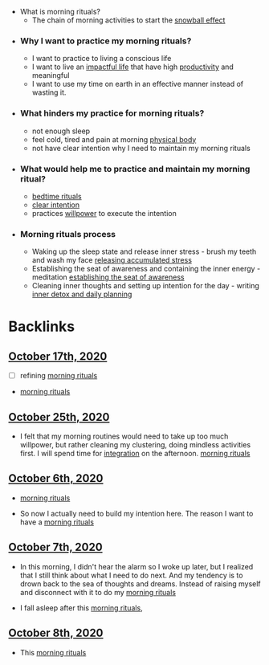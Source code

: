 - What is morning rituals?
    - The chain of morning activities to start the [snowball effect](<snowball effect.md>)
- ### Why I want to practice my morning rituals?
    - I want to practice to living a conscious life 
    - I want to live an [impactful life](<impactful life.md>) that have high [productivity](<productivity.md>) and meaningful
    - I want to use my time on earth in an effective manner instead of wasting it.
- ### What hinders my practice for morning rituals?
    - not enough sleep
    - feel cold, tired and pain at morning [physical body](<physical body.md>)
    - not have clear intention why I need to maintain my morning rituals 
- ### What would help me to practice and maintain my morning ritual?
    - [bedtime rituals](<bedtime rituals.md>)
    - [clear intention](<clear intention.md>)
    - practices [willpower](<willpower.md>) to execute the intention
- ### Morning rituals process
    - Waking up the sleep state and release inner stress - brush my teeth and wash my face [releasing accumulated stress](<releasing accumulated stress.md>)
    - Establishing the seat of awareness and containing the inner energy - meditation [establishing the seat of awareness](<establishing the seat of awareness.md>)
    - Cleaning inner thoughts and setting up intention for the day - writing [inner detox and daily planning](<inner detox and daily planning.md>)

# Backlinks
## [October 17th, 2020](<October 17th, 2020.md>)
- [ ] refining [morning rituals](<morning rituals.md>)

- [morning rituals](<morning rituals.md>)

## [October 25th, 2020](<October 25th, 2020.md>)
- I felt that my morning routines would need to take up too much willpower, but rather cleaning my clustering, doing mindless activities first. I will spend time for [integration](<integration.md>) on the afternoon. [morning rituals](<morning rituals.md>)

## [October 6th, 2020](<October 6th, 2020.md>)
- [morning rituals](<morning rituals.md>)

- So now I actually need to build my intention here. The reason I want to have a [morning rituals](<morning rituals.md>)

## [October 7th, 2020](<October 7th, 2020.md>)
- In this morning, I didn't hear the alarm so I woke up later, but I realized that I still think about what I need to do next. And my tendency is to drown back to the sea of thoughts and dreams. Instead of raising myself and disconnect with it to do my [morning rituals](<morning rituals.md>)

- I fall asleep after this [morning rituals](<morning rituals.md>),

## [October 8th, 2020](<October 8th, 2020.md>)
- This [morning rituals](<morning rituals.md>)

